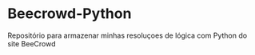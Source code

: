# Beecrowd-Python
Repositório para armazenar minhas resoluçoes de lógica com Python do site BeeCrowd
